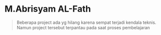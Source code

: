 # M.Abrisyam AL-Fath 

 >Beberapa project ada yg hilang karena sempat terjadi kendala teknis. Namun project tersebut terpantau pada saat proses pembelajaran

